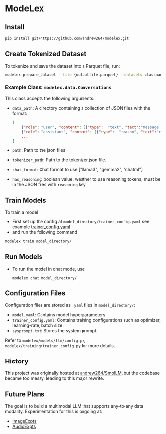 # ModeLex

## Install

```bash
pip install git+https://github.com/andrew264/modelex.git
```

## Create Tokenized Dataset

To tokenize and save the dataset into a Parquet file, run:

```bash
modelex prepare_dataset --file {outputfile.parquet} --datasets classname:arg1,arg2
```

### Example Class: `modelex.data.Conversations`

This class accepts the following arguments:

- `data_path`: A directory containing a collection of JSON files with the format:
  
    ```json
    [
        {"role": "user", "content": [{"type":  "text", "text":"message from user"}]},
        {"role": "assistant", "content": [{"type":  "reason", "text":"reasoning for the query"}, {"type":  "text", "text":"reply to user"}]},
        ...
    ]
    ```

- `path`: Path to the json files
- `tokenizer_path`: Path to the tokenizer.json file.
- `chat_format`: Chat format to use ["llama3", "gemma2", "chatml"]
- `has_reasoning`: boolean value. weather to use reasoning tokens, must be in the JSON files with `reasoning` key

## Train Models

To train a model
- First set up the config at `model_directory/trainer_config.yaml` see example [trainer_config.yaml](modelex/examples/trainer_config.yaml)
- and run the following command
```bash
modelex train model_directory/
```

## Run Models

- To run the model in chat mode, use:

    ```bash
    modelex chat model_directory/
    ```

## Configuration Files

Configuration files are stored as `.yaml` files in `model_directory/`:

- `model.yaml`: Contains model hyperparameters.
- `trainer_config.yaml`: Contains training configurations such as optimizer, learning-rate, batch size.
- `sysprompt.txt`: Stores the system prompt.

Refer to `modelex/models/llm/config.py`, `modelex/training/trainer_config.py` for more details.

## History

This project was originally hosted at [andrew264/SmolLM](https://github.com/andrew264/Smol-LM), but the codebase became too messy, leading to this major rewrite.

## Future Plans

The goal is to build a multimodal LLM that supports any-to-any data modality. Experimentation for this is ongoing at:

- [ImageExpts](https://github.com/andrew264/ImageExpts)
- [AudioExpts](https://github.com/andrew264/AudioExpts)
